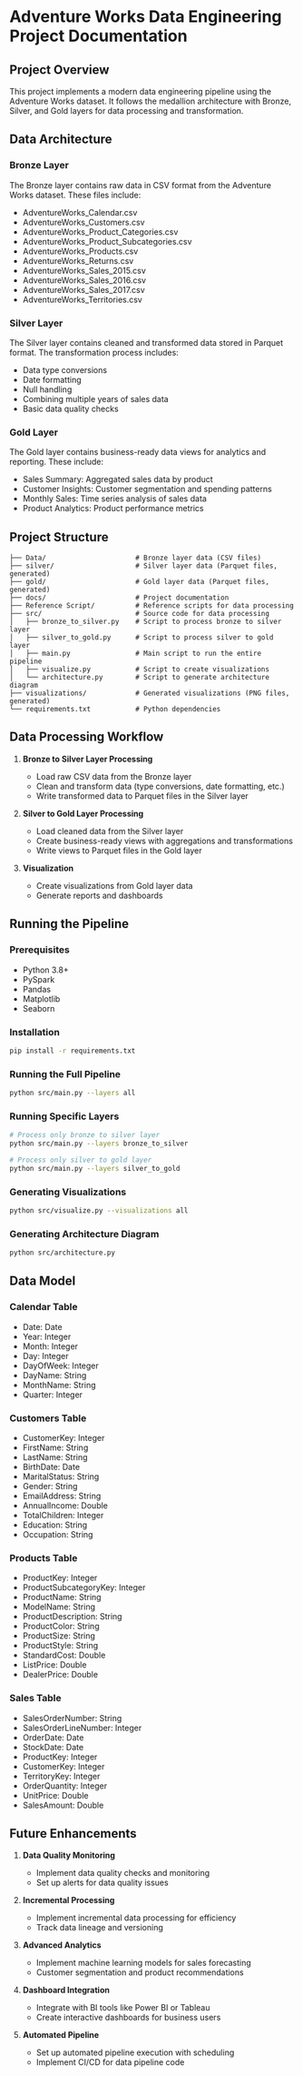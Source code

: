 # Adventure Works Data Engineering Project Documentation

## Project Overview

This project implements a modern data engineering pipeline using the Adventure Works dataset. It follows the medallion architecture with Bronze, Silver, and Gold layers for data processing and transformation.

## Data Architecture

### Bronze Layer

The Bronze layer contains raw data in CSV format from the Adventure Works dataset. These files include:

- AdventureWorks_Calendar.csv
- AdventureWorks_Customers.csv
- AdventureWorks_Product_Categories.csv
- AdventureWorks_Product_Subcategories.csv
- AdventureWorks_Products.csv
- AdventureWorks_Returns.csv
- AdventureWorks_Sales_2015.csv
- AdventureWorks_Sales_2016.csv
- AdventureWorks_Sales_2017.csv
- AdventureWorks_Territories.csv

### Silver Layer

The Silver layer contains cleaned and transformed data stored in Parquet format. The transformation process includes:

- Data type conversions
- Date formatting
- Null handling
- Combining multiple years of sales data
- Basic data quality checks

### Gold Layer

The Gold layer contains business-ready data views for analytics and reporting. These include:

- Sales Summary: Aggregated sales data by product
- Customer Insights: Customer segmentation and spending patterns
- Monthly Sales: Time series analysis of sales data
- Product Analytics: Product performance metrics

## Project Structure

```
├── Data/                      # Bronze layer data (CSV files)
├── silver/                    # Silver layer data (Parquet files, generated)
├── gold/                      # Gold layer data (Parquet files, generated)
├── docs/                      # Project documentation
├── Reference Script/          # Reference scripts for data processing
├── src/                       # Source code for data processing
│   ├── bronze_to_silver.py    # Script to process bronze to silver layer
│   ├── silver_to_gold.py      # Script to process silver to gold layer
│   ├── main.py                # Main script to run the entire pipeline
│   ├── visualize.py           # Script to create visualizations
│   └── architecture.py        # Script to generate architecture diagram
├── visualizations/            # Generated visualizations (PNG files, generated)
└── requirements.txt           # Python dependencies
```

## Data Processing Workflow

1. **Bronze to Silver Layer Processing**
   - Load raw CSV data from the Bronze layer
   - Clean and transform data (type conversions, date formatting, etc.)
   - Write transformed data to Parquet files in the Silver layer

2. **Silver to Gold Layer Processing**
   - Load cleaned data from the Silver layer
   - Create business-ready views with aggregations and transformations
   - Write views to Parquet files in the Gold layer

3. **Visualization**
   - Create visualizations from Gold layer data
   - Generate reports and dashboards

## Running the Pipeline

### Prerequisites

- Python 3.8+
- PySpark
- Pandas
- Matplotlib
- Seaborn

### Installation

```bash
pip install -r requirements.txt
```

### Running the Full Pipeline

```bash
python src/main.py --layers all
```

### Running Specific Layers

```bash
# Process only bronze to silver layer
python src/main.py --layers bronze_to_silver

# Process only silver to gold layer
python src/main.py --layers silver_to_gold
```

### Generating Visualizations

```bash
python src/visualize.py --visualizations all
```

### Generating Architecture Diagram

```bash
python src/architecture.py
```

## Data Model

### Calendar Table
- Date: Date
- Year: Integer
- Month: Integer
- Day: Integer
- DayOfWeek: Integer
- DayName: String
- MonthName: String
- Quarter: Integer

### Customers Table
- CustomerKey: Integer
- FirstName: String
- LastName: String
- BirthDate: Date
- MaritalStatus: String
- Gender: String
- EmailAddress: String
- AnnualIncome: Double
- TotalChildren: Integer
- Education: String
- Occupation: String

### Products Table
- ProductKey: Integer
- ProductSubcategoryKey: Integer
- ProductName: String
- ModelName: String
- ProductDescription: String
- ProductColor: String
- ProductSize: String
- ProductStyle: String
- StandardCost: Double
- ListPrice: Double
- DealerPrice: Double

### Sales Table
- SalesOrderNumber: String
- SalesOrderLineNumber: Integer
- OrderDate: Date
- StockDate: Date
- ProductKey: Integer
- CustomerKey: Integer
- TerritoryKey: Integer
- OrderQuantity: Integer
- UnitPrice: Double
- SalesAmount: Double

## Future Enhancements

1. **Data Quality Monitoring**
   - Implement data quality checks and monitoring
   - Set up alerts for data quality issues

2. **Incremental Processing**
   - Implement incremental data processing for efficiency
   - Track data lineage and versioning

3. **Advanced Analytics**
   - Implement machine learning models for sales forecasting
   - Customer segmentation and product recommendations

4. **Dashboard Integration**
   - Integrate with BI tools like Power BI or Tableau
   - Create interactive dashboards for business users

5. **Automated Pipeline**
   - Set up automated pipeline execution with scheduling
   - Implement CI/CD for data pipeline code